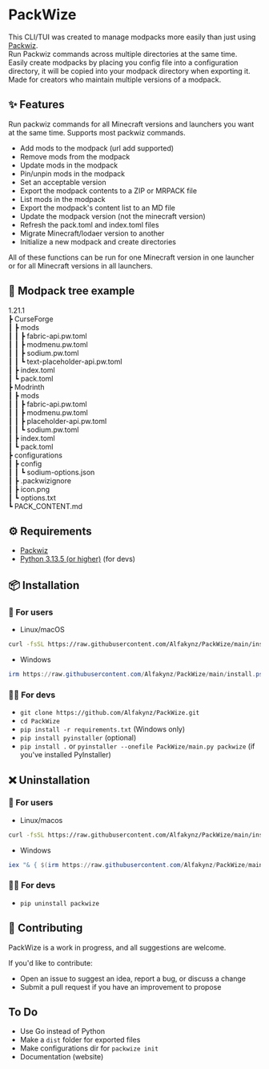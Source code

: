 # PackWize

This CLI/TUI was created to manage modpacks more easily than just using [Packwiz](https://packwiz.infra.link/). <br />
Run Packwiz commands across multiple directories at the same time. <br />
Easily create modpacks by placing you config file into a configuration directory, it will be copied into your modpack directory when exporting it. <br />
Made for creators who maintain multiple versions of a modpack.

## ✨ Features

Run packwiz commands for all Minecraft versions and launchers you want at the same time. Supports most packwiz commands.

- Add mods to the modpack (url add supported)
- Remove mods from the modpack
- Update mods in the modpack
- Pin/unpin mods in the modpack
- Set an acceptable version
- Export the modpack contents to a ZIP or MRPACK file
- List mods in the modpack
- Export the modpack's content list to an MD file
- Update the modpack version (not the minecraft version)
- Refresh the pack.toml and index.toml files
- Migrate Minecraft/lodaer version to another
- Initialize a new modpack and create directories

All of these functions can be run for one Minecraft version in one launcher or for all Minecraft versions in all launchers.

## 🌲 Modpack tree example

1.21.1 <br />
┣ CurseForge <br />
┃ ┣ mods <br />
┃ ┃ ┣ fabric-api.pw.toml <br />
┃ ┃ ┣ modmenu.pw.toml <br />
┃ ┃ ┣ sodium.pw.toml <br />
┃ ┃ ┗ text-placeholder-api.pw.toml <br />
┃ ┣ index.toml <br />
┃ ┗ pack.toml <br />
┣ Modrinth <br />
┃ ┣ mods <br />
┃ ┃ ┣ fabric-api.pw.toml <br />
┃ ┃ ┣ modmenu.pw.toml <br />
┃ ┃ ┣ placeholder-api.pw.toml <br />
┃ ┃ ┗ sodium.pw.toml <br />
┃ ┣ index.toml <br />
┃ ┗ pack.toml <br />
┣ configurations <br />
┃ ┣ config <br />
┃ ┃ ┗ sodium-options.json <br />
┃ ┣ .packwizignore <br />
┃ ┣ icon.png <br />
┃ ┗ options.txt <br />
┗ PACK_CONTENT.md <br />

## ⚙️ Requirements

- [Packwiz](https://packwiz.infra.link/)
- [Python 3.13.5 (or higher)](https://python.org) (for devs)

## 📦 Installation

### 👤 For users

- Linux/macOS

```sh
curl -fsSL https://raw.githubusercontent.com/Alfakynz/PackWize/main/install.sh | bash
```

- Windows

```powershell
irm https://raw.githubusercontent.com/Alfakynz/PackWize/main/install.ps1 | iex
```

### 👨‍💻 For devs

- `git clone https://github.com/Alfakynz/PackWize.git`
- `cd PackWize`
- `pip install -r requirements.txt` (Windows only)
- `pip install pyinstaller` (optional)
- `pip install .` or `pyinstaller --onefile PackWize/main.py packwize` (if you've installed PyInstaller)

## ❌ Uninstallation

### 👤 For users

- Linux/macos

```sh
curl -fsSL https://raw.githubusercontent.com/Alfakynz/PackWize/main/install.sh | bash -s uninstall
```

- Windows

```powershell
iex "& { $(irm https://raw.githubusercontent.com/Alfakynz/PackWize/main/install.ps1) } -Uninstall"
```

### 👨‍💻 For devs

- `pip uninstall packwize`

## 🤝 Contributing

PackWize is a work in progress, and all suggestions are welcome.

If you'd like to contribute:

- Open an issue to suggest an idea, report a bug, or discuss a change
- Submit a pull request if you have an improvement to propose

## To Do

- Use Go instead of Python
- Make a `dist` folder for exported files
- Make configurations dir for `packwize init`
- Documentation (website)
